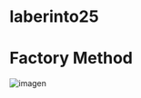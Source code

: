 # laberinto25

# Factory Method

![imagen](https://github.com/user-attachments/assets/4491c1ab-cf8f-4eb5-a678-f7972e0712e8)


